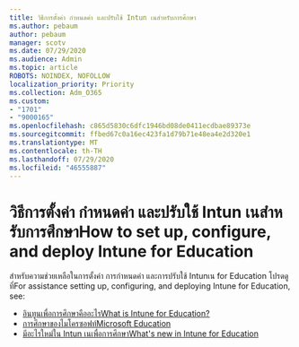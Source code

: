 ```yaml
---
title: วิธีการตั้งค่า กําหนดค่า และปรับใช้ Intun เนสําหรับการศึกษา
ms.author: pebaum
author: pebaum
manager: scotv
ms.date: 07/29/2020
ms.audience: Admin
ms.topic: article
ROBOTS: NOINDEX, NOFOLLOW
localization_priority: Priority
ms.collection: Adm_O365
ms.custom:
- "1701"
- "9000165"
ms.openlocfilehash: c865d5830c6dfc1946bd08de0411ecdbae89373e
ms.sourcegitcommit: ffbed67c0a16ec423fa1d79b71e48ea4e2d320e1
ms.translationtype: MT
ms.contentlocale: th-TH
ms.lasthandoff: 07/29/2020
ms.locfileid: "46555887"
---
```

# <a name="how-to-set-up-configure-and-deploy-intune-for-education"></a><span data-ttu-id="ba6fb-102">วิธีการตั้งค่า กําหนดค่า และปรับใช้ Intun เนสําหรับการศึกษา</span><span class="sxs-lookup"><span data-stu-id="ba6fb-102">How to set up, configure, and deploy Intune for Education</span></span>

<span data-ttu-id="ba6fb-103">สําหรับความช่วยเหลือในการตั้งค่า การกําหนดค่า และการปรับใช้ Intunเน for Education โปรดดูที่</span><span class="sxs-lookup"><span data-stu-id="ba6fb-103">For assistance setting up, configuring, and deploying Intune for Education, see:</span></span>

- [<span data-ttu-id="ba6fb-104">อินทูนเพื่อการศึกษาคืออะไร</span><span class="sxs-lookup"><span data-stu-id="ba6fb-104">What is Intune for Education?</span></span>](https://docs.microsoft.com/intune-education/what-is-intune-for-education)
- [<span data-ttu-id="ba6fb-105">การศึกษาของไมโครซอฟท์</span><span class="sxs-lookup"><span data-stu-id="ba6fb-105">Microsoft Education</span></span>](https://www.microsoft.com/education/intune/default.aspx)
- [<span data-ttu-id="ba6fb-106">มีอะไรใหม่ใน Intun เนเพื่อการศึกษา</span><span class="sxs-lookup"><span data-stu-id="ba6fb-106">What's new in Intune for Education</span></span>](https://docs.microsoft.com/intune-education/whats-new-in-edu)
